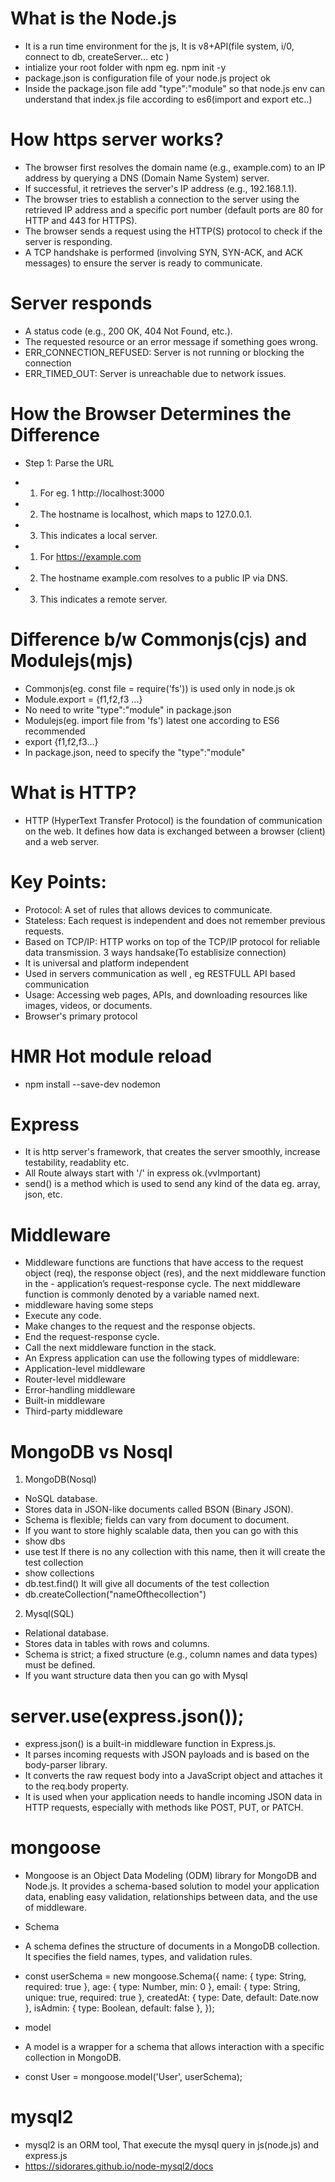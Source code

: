 # What is the Node.js
- It is a run time environment for the js, It is v8+API(file system, i/0, connect to db, createServer... etc )
- intialize your root folder with npm eg. npm init -y 
- package.json is configuration file of your node.js project ok
- Inside the package.json file add "type":"module" so that node.js env can understand that index.js file according to es6(import and export etc..)



# How https server works?
- The browser first resolves the domain name (e.g., example.com) to an IP address by querying a DNS (Domain Name System) server.
- If successful, it retrieves the server's IP address (e.g., 192.168.1.1).
- The browser tries to establish a connection to the server using the retrieved IP address and a specific port number (default ports are 80 for HTTP and 443 for HTTPS).
- The browser sends a request using the HTTP(S) protocol to check if the server is responding.
- A TCP handshake is performed (involving SYN, SYN-ACK, and ACK messages) to ensure the server is ready to communicate.

# Server responds
- A status code (e.g., 200 OK, 404 Not Found, etc.).
- The requested resource or an error message if something goes wrong.
- ERR_CONNECTION_REFUSED: Server is not running or blocking the connection
- ERR_TIMED_OUT: Server is unreachable due to network issues.

# How the Browser Determines the Difference
- Step 1: Parse the URL
- 1. For eg. 1  http://localhost:3000
- 2. The hostname is localhost, which maps to 127.0.0.1.
- 3. This indicates a local server.

- 1. For https://example.com
- 2. The hostname example.com resolves to a public IP via DNS.
- 3. This indicates a remote server.


# Difference b/w  Commonjs(cjs) and Modulejs(mjs)  
- Commonjs(eg. const file = require('fs')) is used only in node.js ok
- Module.export = {f1,f2,f3 ...}
- No need to write "type":"module" in package.json
- Modulejs(eg. import file from 'fs') latest one according to ES6  recommended
- export {f1,f2,f3...}
- In package.json, need to specify the "type":"module"


# What is HTTP?
- HTTP (HyperText Transfer Protocol) is the foundation of communication on the web. It defines how data is exchanged between a browser (client) and a web server.

# Key Points:
- Protocol: A set of rules that allows devices to communicate.
- Stateless: Each request is independent and does not remember previous requests.
- Based on TCP/IP: HTTP works on top of the TCP/IP protocol for reliable data transmission. 3 ways handsake(To establisize connection)
- It is universal and platform independent
- Used in servers communication as well , eg RESTFULL API based communication 
- Usage: Accessing web pages, APIs, and downloading resources like images, videos, or documents.
- Browser's primary protocol 


# HMR  Hot module reload
- npm install --save-dev nodemon


# Express
- It is http server's framework, that creates the server smoothly, increase testability, readablity etc.
- All Route always start with '/' in express ok.(vvImportant)
- send() is a method which is used to send any kind of the data eg. array, json, etc.

# Middleware 
- Middleware functions are functions that have access to the request object (req), the response object (res), and the next middleware function in the - application’s request-response cycle. The next middleware function is commonly denoted by a variable named next.
- middleware having some steps
- Execute any code.
- Make changes to the request and the response objects.
- End the request-response cycle.
- Call the next middleware function in the stack.
- An Express application can use the following types of middleware:
- Application-level middleware
- Router-level middleware
- Error-handling middleware
- Built-in middleware
- Third-party middleware


# MongoDB vs Nosql
1. MongoDB(Nosql)
- NoSQL database.
- Stores data in JSON-like documents called BSON (Binary JSON).
- Schema is flexible; fields can vary from document to document.
- If you want to store highly scalable data, then you can go with this
- show dbs
- use test           If there is no any collection with this name, then it will create the test collection
- show collections
- db.test.find()     It will give all documents of the test collection
- db.createCollection("nameOfthecollection")



2. Mysql(SQL) 
- Relational database.
- Stores data in tables with rows and columns.
- Schema is strict; a fixed structure (e.g., column names and data types) must be defined.
- If you want structure data then you can go with Mysql


# server.use(express.json());
- express.json() is a built-in middleware function in Express.js.
- It parses incoming requests with JSON payloads and is based on the body-parser library.
- It converts the raw request body into a JavaScript object and attaches it to the req.body property.
- It is used when your application needs to handle incoming JSON data in HTTP requests, especially with methods like POST, PUT, or PATCH.

# mongoose 
- Mongoose is an Object Data Modeling (ODM) library for MongoDB and Node.js. It provides a schema-based solution to model your application data, enabling easy validation, relationships between data, and the use of middleware.
- Schema
- A schema defines the structure of documents in a MongoDB collection. It specifies the field names, types, and validation rules.
- const userSchema = new mongoose.Schema({
    name: { type: String, required: true },
    age: { type: Number, min: 0 },
    email: { type: String, unique: true, required: true },
    createdAt: { type: Date, default: Date.now },
    isAdmin: { type: Boolean, default: false },
});

- model
- A model is a wrapper for a schema that allows interaction with a specific collection in MongoDB.
- const User = mongoose.model('User', userSchema);


# mysql2 
- mysql2 is an ORM tool, That execute the mysql query in  js(node.js) and express.js
- https://sidorares.github.io/node-mysql2/docs









